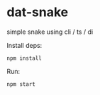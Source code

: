 # dat-snake
simple snake using cli / ts / di

Install deps: 

```npm install```

Run: 

```npm start```
